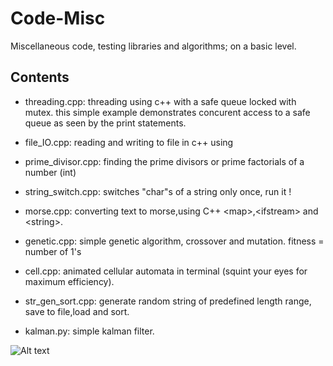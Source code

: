 # Code-Misc
Miscellaneous code, testing libraries and algorithms; on a basic level.


## Contents
- threading.cpp: threading using c++ <thread> with a safe queue locked with mutex.
this simple example demonstrates concurent access to a safe queue as seen by the print statements.



- file_IO.cpp: reading and writing to file in c++ using <fstream>

- prime_divisor.cpp: finding the prime divisors or prime factorials of a number (int)

- string_switch.cpp: switches "char"s of a string only once, run it !

- morse.cpp: converting text to morse,using C++ &lt;map&gt;,&lt;ifstream&gt; and &lt;string&gt;.

- genetic.cpp: simple genetic algorithm, crossover and mutation. fitness = number of 1's

- cell.cpp: animated cellular automata in terminal (squint your eyes for maximum efficiency).

- str_gen_sort.cpp: generate random string of predefined length range, save to file,load and sort.


- kalman.py: simple kalman filter.

![Alt text](https://github.com/OakLake/Vision-Opencv/blob/master/imgs/kalman.png)

